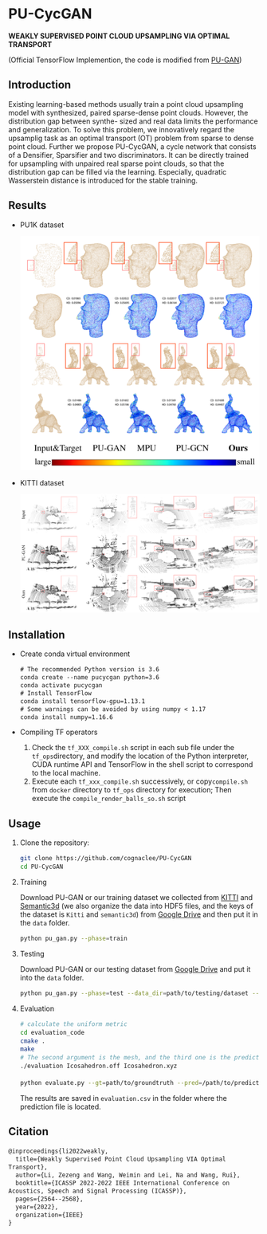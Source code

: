 # PU-CycGAN

**WEAKLY SUPERVISED POINT CLOUD UPSAMPLING VIA OPTIMAL TRANSPORT**

(Official TensorFlow Implemention, the code is modified from [PU-GAN](https://github.com/liruihui/PU-GAN))

## Introduction

Existing learning-based methods usually train a point cloud upsampling model with synthesized, paired sparse-dense point clouds. However, the distribution gap between synthe-
sized and real data limits the performance and generalization. To solve this problem, we innovatively regard the upsamplig task as an optimal transport (OT) problem from sparse to dense point cloud. Further we propose PU-CycGAN, a cycle network that consists of a Densifier, Sparsifier and two discriminators. It can be directly trained for upsampling
with unpaired real sparse point clouds, so that the distribution gap can be filled via the learning. Especially, quadratic Wasserstein distance is introduced for the stable training.

## Results
* PU1K dataset

    ![](Docs/imgs/imagenet.png)

* KITTI dataset

    ![](Docs/imgs/kitti.png)


## Installation

* Create conda virtual environment

    ```shell
    # The recommended Python version is 3.6
    conda create --name pucycgan python=3.6
    conda activate pucycgan
    # Install TensorFlow
    conda install tensorflow-gpu=1.13.1
    # Some warnings can be avoided by using numpy < 1.17
    conda install numpy=1.16.6
    ```

* Compiling TF operators

    1. Check the `tf_XXX_compile.sh` script in each sub file under the `tf_ops`directory, and modify the location of the Python interpreter, CUDA runtime API and TensorFlow in the shell script to correspond to the local machine.
    2. Execute each `tf_xxx_compile.sh` successively, or copy`compile.sh` from `docker` directory to `tf_ops` directory for execution; Then execute the `compile_render_balls_so.sh` script


## Usage

1. Clone the repository:

    ```bash
    git clone https://github.com/cognaclee/PU-CycGAN
    cd PU-CycGAN
    ```

2. Training

    Download PU-GAN or our training dataset we collected from [KITTI](http://www.cvlibs.net/datasets/kitti/) and [Semantic3d](http://www.semantic3d.net) (we also organize the data into HDF5 files, and the keys of the dataset is `Kitti` and `semantic3d`) from [Google Drive](https://drive.google.com/drive/folders/1SJhQmvLe53aKAJR_EOcKgr323DeZYiNR?usp=sharing) and then put it in the `data` folder.

    ```bash
    python pu_gan.py --phase=train
    ```

3. Testing

    Download PU-GAN or our testing dataset from [Google Drive](https://drive.google.com/drive/folders/1SJhQmvLe53aKAJR_EOcKgr323DeZYiNR?usp=sharing) and put it into the `data` folder.

    ```bash
    python pu_gan.py --phase=test --data_dir=path/to/testing/dataset --log_dir=path/to/trained/model --out_folder=path/to/output/folder
    ```

4. Evaluation

    ```bash
    # calculate the uniform metric
    cd evaluation_code
    cmake .
    make
    # The second argument is the mesh, and the third one is the predicted points
    ./evaluation Icosahedron.off Icosahedron.xyz

    python evaluate.py --gt=path/to/groundtruth --pred=/path/to/prediction
    ```

   The results are saved in `evaluation.csv` in the folder where the prediction file is located.

## Citation

```
@inproceedings{li2022weakly,
  title={Weakly Supervised Point Cloud Upsampling VIA Optimal Transport},
  author={Li, Zezeng and Wang, Weimin and Lei, Na and Wang, Rui},
  booktitle={ICASSP 2022-2022 IEEE International Conference on Acoustics, Speech and Signal Processing (ICASSP)},
  pages={2564--2568},
  year={2022},
  organization={IEEE}
}
```

